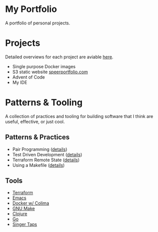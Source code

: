 # My Portfolio
A portfolio of personal projects.

# Projects
Detailed overviews for each project are aviable [here](https://github.com/kspeer825/portfolio/tree/main/projects/#projects).
 - Single purpose Docker images
 - S3 static website [speerportfolio.com](https://speerportfolio.com/)
 - Advent of Code
 - My IDE

# Patterns & Tooling
A collection of practices and tooling for building software that I think are useful, effective, or just cool.

## Patterns & Practices
 - Pair Programming ([details](https://github.com/kspeer825/portfolio/tree/main/practices/#pair-programming))
 - Test Driven Development ([details](https://github.com/kspeer825/portfolio/tree/main/practices/#test-driven-development))
 - Terraform Remote State ([details](https://github.com/kspeer825/portfolio/tree/main/projects/website/infra/remote-state#terraform-remote-state-bucket))
 - Using a Makefile ([details](https://github.com/kspeer825/portfolio/tree/main/practices/#using-a-makefile))

## Tools
 - [Terraform](https://developer.hashicorp.com/terraform/intro)
 - [Emacs](https://emacsrocks.com/)
 - [Docker w/ Colima](https://github.com/abiosoft/colima)
 - [GNU Make](https://www.gnu.org/software/make/manual/make.html#Simple-Makefile)
 - [Clojure](https://clojure.org/)
 - [Go](https://go.dev/play/)
 - [Singer Taps](https://github.com/singer-io/getting-started)
